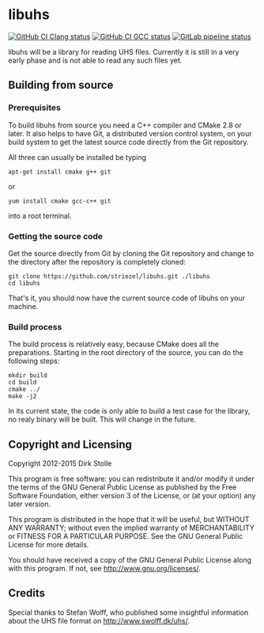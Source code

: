 # libuhs

[![GitHub CI Clang status](https://github.com/striezel/libuhs/workflows/Clang/badge.svg)](https://github.com/striezel/libuhs/actions)
[![GitHub CI GCC status](https://github.com/striezel/libuhs/workflows/GCC/badge.svg)](https://github.com/striezel/libuhs/actions)
[![GitLab pipeline status](https://gitlab.com/striezel/libuhs/badges/master/pipeline.svg)](https://gitlab.com/striezel/libuhs/-/pipelines)

libuhs will be a library for reading UHS files.
Currently it is still in a very early phase and is not able to read any such files yet.

## Building from source

### Prerequisites

To build libuhs from source you need a C++ compiler and CMake 2.8 or later.
It also helps to have Git, a distributed version control system, on your build
system to get the latest source code directly from the Git repository.

All three can usually be installed be typing

    apt-get install cmake g++ git

or

    yum install cmake gcc-c++ git

into a root terminal.

### Getting the source code

Get the source directly from Git by cloning the Git repository and change to
the directory after the repository is completely cloned:

    git clone https://github.com/striezel/libuhs.git ./libuhs
    cd libuhs

That's it, you should now have the current source code of libuhs on your machine.

### Build process

The build process is relatively easy, because CMake does all the preparations.
Starting in the root directory of the source, you can do the following steps:

    mkdir build
    cd build
    cmake ../
    make -j2

In its current state, the code is only able to build a test case for the library,
no realy binary will be built. This will change in the future.

## Copyright and Licensing

Copyright 2012-2015 Dirk Stolle

This program is free software: you can redistribute it and/or modify
it under the terms of the GNU General Public License as published by
the Free Software Foundation, either version 3 of the License, or
(at your option) any later version.

This program is distributed in the hope that it will be useful,
but WITHOUT ANY WARRANTY; without even the implied warranty of
MERCHANTABILITY or FITNESS FOR A PARTICULAR PURPOSE.  See the
GNU General Public License for more details.

You should have received a copy of the GNU General Public License
along with this program.  If not, see <http://www.gnu.org/licenses/>.

## Credits
Special thanks to Stefan Wolff, who published some insightful information about
the UHS file format on <http://www.swolff.dk/uhs/>.
